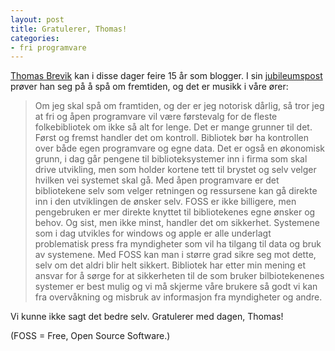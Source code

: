 ```yaml
---
layout: post
title: Gratulerer, Thomas! 
categories:
- fri programvare
---
```


[Thomas Brevik](http://bloggbib.net/) kan i disse dager feire 15 år som blogger. 
I sin [jubileumspost](http://bloggbib.net/2016/02/28/15-ar-pa-blogg/) prøver
han seg på å spå om fremtiden, og det er musikk i våre ører:

> Om jeg skal spå om framtiden, og der er jeg notorisk dårlig, så tror jeg at 
fri og åpen programvare vil være førstevalg for de fleste folkebibliotek om 
ikke så alt for lenge. Det er mange grunner til det. Først og fremst handler 
det om kontroll. Bibliotek bør ha kontrollen over både egen programvare og egne 
data. Det er også en økonomisk grunn, i dag går pengene til biblioteksystemer 
inn i firma som skal drive utvikling, men som holder kortene tett til brystet 
og selv velger hvilken vei systemet skal gå. Med åpen programvare er det 
bibliotekene selv som velger retningen og ressursene kan gå direkte inn i den 
utviklingen de ønsker selv. FOSS er ikke billigere, men pengebruken er mer 
direkte knyttet til bibliotekenes egne ønsker og behov.  Og sist, men ikke 
minst, handler det om sikkerhet. Systemene som i dag utvikles for windows og 
apple er alle underlagt problematisk press fra myndigheter som vil ha tilgang 
til data og bruk av systemene. Med FOSS kan man i større grad sikre seg mot 
dette, selv om det aldri blir helt sikkert. Bibliotek har etter min mening et 
ansvar for å sørge for at sikkerheten til de som bruker bilbiotekenenes 
systemer er best mulig og vi må skjerme våre brukere så godt vi kan fra 
overvåkning og misbruk av informasjon fra myndigheter og andre.

Vi kunne ikke sagt det bedre selv. Gratulerer med dagen, Thomas! 

(FOSS = Free, Open Source Software.)
